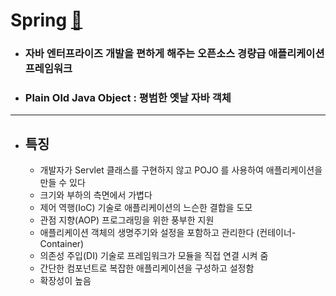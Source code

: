 # Spring [&#128209;](http://12bme.tistory.com/157)


- ### 자바 엔터프라이즈 개발을 편하게 해주는 오픈소스 경량급 애플리케이션 프레임워크
- ### Plain Old Java Object : 평범한 옛날 자바 객체

-----

- ## 특징
    -  개발자가 Servlet 클래스를 구현하지 않고 POJO 를 사용하여 애플리케이션을 만들 수 있다
    -  크기와 부하의 측면에서 가볍다
    -  제어 역행(IoC) 기술로 애플리케이션의 느슨한 결합을 도모
    -  관점 지향(AOP) 프로그래밍을 위한 풍부한 지원
    -  애플리케이션 객체의 생명주기와 설정을 포함하고 관리한다 (컨테이너-Container)
    -  의존성 주입(DI) 기술로 프레임워크가 모듈을 직접 연결 시켜 줌
    -  간단한 컴포넌트로 복잡한 애플리케이션을 구성하고 설정함
    -  확장성이 높음